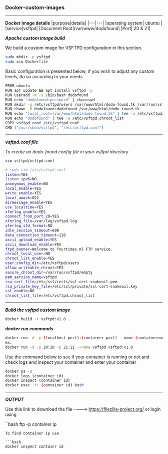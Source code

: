 ### Docker-custom-images
---
**Docker image details**
|purpose|details|
|---|---|
|operating system| ubuntu |
|service|vsftpd|
|Document Root|/var/www/dodofound|
|Port| 20 & 21|

**_Apache custom image build_**

We build a custom image for VSFTPD configuration in this section.

```bash
sudo mkdir -p vsftpd
sudo vim Dockerfile
```
Basic configuration is presented below; if you wish to adjust any custom levels, do so according to your needs.

```bash
FROM ubuntu
RUN apt update && apt install vsftpd -y 
RUN useradd -m -s /bin/bash dodofound
RUN echo "dodofound:password" | chpasswd
RUN mkdir -p /etc/vsftpd/users /var/www/html/dodo-found.tk /var/run/vsftpd/empty
RUN chown -R dodofound:dodofound /var/www/html/dodo-found.tk
RUN echo "local_root=/var/www/html/dodo-found.tk" | tee -a /etc/vsftpd/users/dodofound
RUN echo "dodofound" | tee -a /etc/vsftpd.chroot_list
COPY vsftpd.conf /etc/vsftpd.conf
CMD ["/usr/sbin/vsftpd", "/etc/vsftpd.conf"]
```
---

**_vsftpd.conf file_**

_To create an dodo-found config file in your vsftpd directory_

```bash
vim vsftpd/vsftpd.conf
```

```bash
# sudo vim /etc/vsftpd.conf
listen=YES
listen_ipv6=NO
anonymous_enable=NO
local_enable=YES
write_enable=YES
local_umask=022
dirmessage_enable=YES
use_localtime=YES
xferlog_enable=YES
connect_from_port_20=YES
xferlog_file=/var/log/vsftpd.log
xferlog_std_format=NO
idle_session_timeout=600
data_connection_timeout=120
ascii_upload_enable=YES
ascii_download_enable=YES
ftpd_banner=Welcome to fourtimes.ml FTP service.
chroot_local_user=NO
chroot_list_enable=YES
user_config_dir=/etc/vsftpd/users
allow_writeable_chroot=YES
secure_chroot_dir=/var/run/vsftpd/empty
pam_service_name=vsftpd
rsa_cert_file=/etc/ssl/certs/ssl-cert-snakeoil.pem
rsa_private_key_file=/etc/ssl/private/ssl-cert-snakeoil.key
ssl_enable=NO
chroot_list_file=/etc/vsftpd.chroot_list
```
---

**_Build the vsftpd custom image_**
```bash
docker build -t vsftpd:v1.0 .
```

**_docker run commands_**

```bash
docker run -d -p (localhost_port):(container_port) --name (containername) (imagename)
ex:
docker run -d -p 20:20 -p 21:21 --name vsftpd vsftpd:v1.0
```

Use the command below to see if your container is running or not and check logs and inspect your container and enter your container

```bash
docker ps -a
docker logs (container id)
docker inspect (container id)
docker exec -ti (container id) bash
```
---


**_OUTPUT_**

Use this link to download the file ----> https://filezilla-project.org/
or 
login using

``bash
ftp -p container ip
```
To find container ip use

```bash
docker inspect containr id
```

